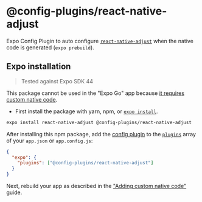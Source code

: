 # @config-plugins/react-native-adjust

Expo Config Plugin to auto configure [`react-native-adjust`](https://www.npmjs.com/package/react-native-adjust) when the native code is generated (`expo prebuild`).

## Expo installation

> Tested against Expo SDK 44

This package cannot be used in the "Expo Go" app because [it requires custom native code](https://docs.expo.io/workflow/customizing/).

- First install the package with yarn, npm, or [`expo install`](https://docs.expo.io/workflow/expo-cli/#expo-install).

```sh
expo install react-native-adjust @config-plugins/react-native-adjust
```

After installing this npm package, add the [config plugin](https://docs.expo.io/guides/config-plugins/) to the [`plugins`](https://docs.expo.io/versions/latest/config/app/#plugins) array of your `app.json` or `app.config.js`:

```json
{
  "expo": {
    "plugins": ["@config-plugins/react-native-adjust"]
  }
}
```

Next, rebuild your app as described in the ["Adding custom native code"](https://docs.expo.io/workflow/customizing/) guide.
